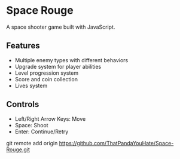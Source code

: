 # Space Rouge

A space shooter game built with JavaScript.

## Features
- Multiple enemy types with different behaviors
- Upgrade system for player abilities
- Level progression system
- Score and coin collection
- Lives system

## Controls
- Left/Right Arrow Keys: Move
- Space: Shoot
- Enter: Continue/Retry 

git remote add origin https://github.com/ThatPandaYouHate/Space-Rouge.git